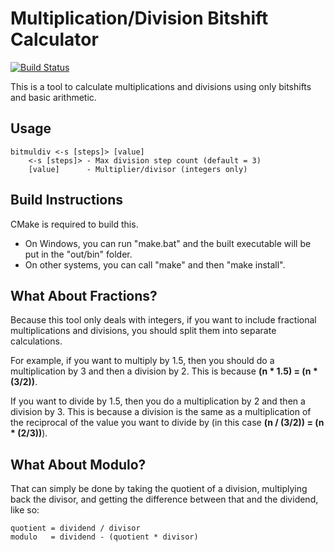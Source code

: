 # Multiplication/Division Bitshift Calculator

[![Build Status](https://github.com/devon-artmeier/bitmuldiv/actions/workflows/cmake-multi-platform.yml/badge.svg)](https://github.com/devon-artmeier/bitmuldiv/actions/workflows/cmake-multi-platform.yml)

This is a tool to calculate multiplications and divisions using only bitshifts and basic arithmetic.

## Usage
    
    bitmuldiv <-s [steps]> [value]
        <-s [steps]> - Max division step count (default = 3)
        [value]      - Multiplier/divisor (integers only)

## Build Instructions

CMake is required to build this.

* On Windows, you can run "make.bat" and the built executable will be put in the "out/bin" folder.
* On other systems, you can call "make" and then "make install".

## What About Fractions?

Because this tool only deals with integers, if you want to include fractional multiplications and divisions, you should split them into separate calculations.

For example, if you want to multiply by 1.5, then you should do a multiplication by 3 and then a division by 2. This is because **(n * 1.5) = (n * (3/2))**.

If you want to divide by 1.5, then you do a multiplication by 2 and then a division by 3. This is because a division is the same as a multiplication of the reciprocal of the value you want to divide by (in this case **(n / (3/2)) = (n * (2/3))**).

## What About Modulo?

That can simply be done by taking the quotient of a division, multiplying back the divisor, and getting the difference between that and the dividend, like so:

    quotient = dividend / divisor
    modulo   = dividend - (quotient * divisor)
